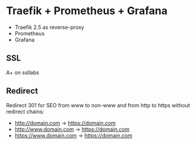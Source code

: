 # Traefik + Prometheus + Grafana
- Traefik 2.5 as reverse-proxy
- Prometheus
- Grafana

## SSL
A+ on ssllabs

## Redirect
Redirect 301 for SEO from www to non-www and from http to https without redirect chains:
- http://domain.com -> https://domain.com
- http://www.domain.com -> https://domain.com
- https://www.domain.com -> https://domain.com
